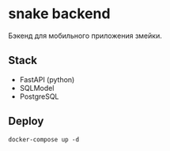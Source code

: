 # snake backend

Бэкенд для мобильного приложения змейки.

## Stack

- FastAPI (python)
- SQLModel
- PostgreSQL

## Deploy

```docker
docker-compose up -d
```
